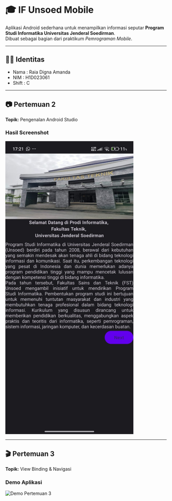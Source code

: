 # 🎓 IF Unsoed Mobile  

Aplikasi Android sederhana untuk menampilkan informasi seputar **Program Studi Informatika Universitas Jenderal Soedirman**.  
Dibuat sebagai bagian dari praktikum *Pemrograman Mobile*.  

---

## 👩‍💻 Identitas
- Nama   : Raia Digna Amanda 
- NIM    : H1D023061
- Shift  : C  

---

## 📷 Pertemuan 2  
**Topik:** Pengenalan Android Studio 
### Hasil Screenshot
<img src="assets/tugas1pertemuan2.jpg" alt="Screenshot Pertemuan 2" width="400"/>

---

## 🎬 Pertemuan 3  
**Topik:** View Binding & Navigasi 
### Demo Aplikasi  
<img src="assets/tugas2pertemuan3.gif" alt="Demo Pertemuan 3" width="400"/>

